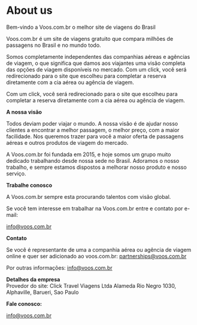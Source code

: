 # About us

Bem-vindo a Voos.com.br o melhor site de viagens do Brasil

Voos.com.br é um site de viagens gratuito que compara milhões de passagens no Brasil e no mundo todo.

Somos completamente independentes das companhias aéreas e agências de viagem, o que significa que damos aos viajantes uma visão completa das opções de viagem disponíveis no mercado. Com um click, você será redirecionado para o site que escolheu para completar a reserva diretamente com a cia aérea ou agência de viagem.

Com um click, você será redirecionado para o site que escolheu para completar a reserva diretamente com a cia aérea ou agência de viagem.

**A nossa visão**

Todos deviam poder viajar o mundo. A nossa visão é de ajudar nosso clientes a encontrar a melhor passagem, o melhor preço, com a maior facilidade. Nos queremos trazer para você a maior oferta de passagens aéreas e outros produtos de viagem do mercado.

A Voos.com.br foi fundada em 2015, e hoje somos um grupo muito dedicado trabalhando desde nossa sede no Brasil. Adoramos o nosso trabalho, e sempre estamos dispostos a melhorar nosso produto e nosso serviço.

**Trabalhe conosco**

A Voos.com.br sempre esta procurando talentos com visão global.

Se você tem interesse em trabalhar na Voos.com.br entre e contato por e-mail:

[info@voos.com.br](mailto:info@voos.com.br)  

**Contato**

Se você é representante de uma a companhia aérea ou agência de viagem online e quer ser adicionado ao voos.com.br: [partnerships@voos.com.br](mailto:partnerships@voos.com.br)

Por outras informações: [info@voos.com.br](mailto:info@voos.com.br)

**Detalhes da empresa**  
Provedor do site: Click Travel Viagens Ltda Alameda Rio Negro 1030, Alphaville, Barueri, Sao Paulo

**Fale conosco:**

[info@voos.com.br](mailto:info@voos.com.br)
